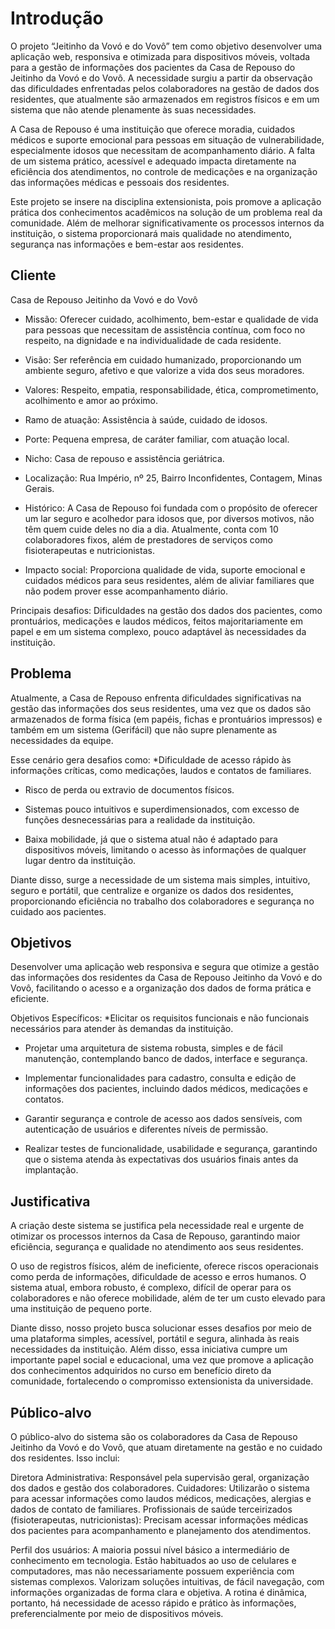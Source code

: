 # Introdução

O projeto “Jeitinho da Vovó e do Vovô” tem como objetivo desenvolver uma aplicação web, responsiva e otimizada para dispositivos móveis, voltada para a gestão de informações dos pacientes da Casa de Repouso do Jeitinho da Vovó e do Vovô. A necessidade surgiu a partir da observação das dificuldades enfrentadas pelos colaboradores na gestão de dados dos residentes, que atualmente são armazenados em registros físicos e em um sistema que não atende plenamente às suas necessidades.

A Casa de Repouso é uma instituição que oferece moradia, cuidados médicos e suporte emocional para pessoas em situação de vulnerabilidade, especialmente idosos que necessitam de acompanhamento diário. A falta de um sistema prático, acessível e adequado impacta diretamente na eficiência dos atendimentos, no controle de medicações e na organização das informações médicas e pessoais dos residentes.

Este projeto se insere na disciplina extensionista, pois promove a aplicação prática dos conhecimentos acadêmicos na solução de um problema real da comunidade. Além de melhorar significativamente os processos internos da instituição, o sistema proporcionará mais qualidade no atendimento, segurança nas informações e bem-estar aos residentes.

## Cliente 
Casa de Repouso Jeitinho da Vovó e do Vovô

* Missão: Oferecer cuidado, acolhimento, bem-estar e qualidade de vida para pessoas que necessitam de assistência contínua, com foco no respeito, na dignidade e na individualidade de cada residente.
  
* Visão: Ser referência em cuidado humanizado, proporcionando um ambiente seguro, afetivo e que valorize a vida dos seus moradores.

* Valores: Respeito, empatia, responsabilidade, ética, comprometimento, acolhimento e amor ao próximo.

* Ramo de atuação: Assistência à saúde, cuidado de idosos.

* Porte: Pequena empresa, de caráter familiar, com atuação local.

* Nicho: Casa de repouso e assistência geriátrica.

* Localização: Rua Império, nº 25, Bairro Inconfidentes, Contagem, Minas Gerais.

* Histórico: A Casa de Repouso foi fundada com o propósito de oferecer um lar seguro e acolhedor para idosos que, por diversos motivos, não têm quem cuide deles no dia a dia. Atualmente, conta com 10 colaboradores fixos, além de prestadores de serviços como fisioterapeutas e nutricionistas.

* Impacto social: Proporciona qualidade de vida, suporte emocional e cuidados médicos para seus residentes, além de aliviar familiares que não podem prover esse acompanhamento diário.

Principais desafios: Dificuldades na gestão dos dados dos pacientes, como prontuários, medicações e laudos médicos, feitos majoritariamente em papel e em um sistema complexo, pouco adaptável às necessidades da instituição.

## Problema
Atualmente, a Casa de Repouso enfrenta dificuldades significativas na gestão das informações dos seus residentes, uma vez que os dados são armazenados de forma física (em papéis, fichas e prontuários impressos) e também em um sistema (Gerifácil) que não supre plenamente as necessidades da equipe.

Esse cenário gera desafios como:
*Dificuldade de acesso rápido às informações críticas, como medicações, laudos e contatos de familiares.

* Risco de perda ou extravio de documentos físicos.

* Sistemas pouco intuitivos e superdimensionados, com excesso de funções desnecessárias para a realidade da instituição.

* Baixa mobilidade, já que o sistema atual não é adaptado para dispositivos móveis, limitando o acesso às informações de qualquer lugar dentro da instituição.

Diante disso, surge a necessidade de um sistema mais simples, intuitivo, seguro e portátil, que centralize e organize os dados dos residentes, proporcionando eficiência no trabalho dos colaboradores e segurança no cuidado aos pacientes.

## Objetivos

Desenvolver uma aplicação web responsiva e segura que otimize a gestão das informações dos residentes da Casa de Repouso Jeitinho da Vovó e do Vovô, facilitando o acesso e a organização dos dados de forma prática e eficiente.

Objetivos Específicos:
*Elicitar os requisitos funcionais e não funcionais necessários para atender às demandas da instituição.

* Projetar uma arquitetura de sistema robusta, simples e de fácil manutenção, contemplando banco de dados, interface e segurança.

* Implementar funcionalidades para cadastro, consulta e edição de informações dos pacientes, incluindo dados médicos, medicações e contatos.

* Garantir segurança e controle de acesso aos dados sensíveis, com autenticação de usuários e diferentes níveis de permissão.

* Realizar testes de funcionalidade, usabilidade e segurança, garantindo que o sistema atenda às expectativas dos usuários finais antes da implantação.

## Justificativa
A criação deste sistema se justifica pela necessidade real e urgente de otimizar os processos internos da Casa de Repouso, garantindo maior eficiência, segurança e qualidade no atendimento aos seus residentes.

O uso de registros físicos, além de ineficiente, oferece riscos operacionais como perda de informações, dificuldade de acesso e erros humanos. O sistema atual, embora robusto, é complexo, difícil de operar para os colaboradores e não oferece mobilidade, além de ter um custo elevado para uma instituição de pequeno porte.

Diante disso, nosso projeto busca solucionar esses desafios por meio de uma plataforma simples, acessível, portátil e segura, alinhada às reais necessidades da instituição. Além disso, essa iniciativa cumpre um importante papel social e educacional, uma vez que promove a aplicação dos conhecimentos adquiridos no curso em benefício direto da comunidade, fortalecendo o compromisso extensionista da universidade.

## Público-alvo
O público-alvo do sistema são os colaboradores da Casa de Repouso Jeitinho da Vovó e do Vovô, que atuam diretamente na gestão e no cuidado dos residentes. Isso inclui:

Diretora Administrativa: Responsável pela supervisão geral, organização dos dados e gestão dos colaboradores.
Cuidadores: Utilizarão o sistema para acessar informações como laudos médicos, medicações, alergias e dados de contato de familiares.
Profissionais de saúde terceirizados (fisioterapeutas, nutricionistas): Precisam acessar informações médicas dos pacientes para acompanhamento e planejamento dos atendimentos.

Perfil dos usuários:
A maioria possui nível básico a intermediário de conhecimento em tecnologia.
Estão habituados ao uso de celulares e computadores, mas não necessariamente possuem experiência com sistemas complexos.
Valorizam soluções intuitivas, de fácil navegação, com informações organizadas de forma clara e objetiva.
A rotina é dinâmica, portanto, há necessidade de acesso rápido e prático às informações, preferencialmente por meio de dispositivos móveis.

